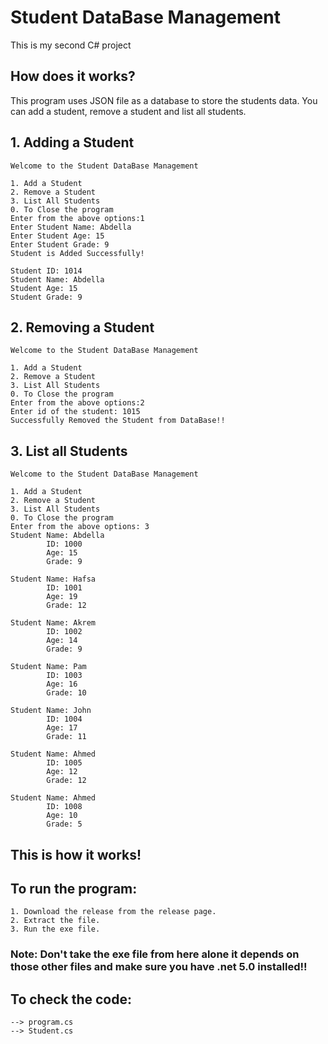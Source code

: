 # Student DataBase Management 

This is my second C# project

## How does it works?
This program uses JSON file as a database to store the students data.
You can add a student, remove a student and list all students.

## 1. Adding a Student
```
Welcome to the Student DataBase Management

1. Add a Student
2. Remove a Student
3. List All Students
0. To Close the program
Enter from the above options:1
Enter Student Name: Abdella
Enter Student Age: 15
Enter Student Grade: 9
Student is Added Successfully!

Student ID: 1014
Student Name: Abdella
Student Age: 15
Student Grade: 9
```

## 2. Removing a Student
```
Welcome to the Student DataBase Management

1. Add a Student
2. Remove a Student
3. List All Students
0. To Close the program
Enter from the above options:2
Enter id of the student: 1015
Successfully Removed the Student from DataBase!!
```

## 3. List all Students
```
Welcome to the Student DataBase Management

1. Add a Student
2. Remove a Student
3. List All Students
0. To Close the program
Enter from the above options: 3
Student Name: Abdella
        ID: 1000
        Age: 15
        Grade: 9

Student Name: Hafsa
        ID: 1001
        Age: 19
        Grade: 12

Student Name: Akrem
        ID: 1002
        Age: 14
        Grade: 9

Student Name: Pam
        ID: 1003
        Age: 16
        Grade: 10

Student Name: John
        ID: 1004
        Age: 17
        Grade: 11

Student Name: Ahmed
        ID: 1005
        Age: 12
        Grade: 12

Student Name: Ahmed
        ID: 1008
        Age: 10
        Grade: 5
```

## This is how it works!

## To run the program:
```
1. Download the release from the release page.
2. Extract the file.
3. Run the exe file.
```
### Note: Don't take the exe file from here alone it depends on those other files and make sure you have .net 5.0 installed!!

## To check the code:
```
--> program.cs
--> Student.cs
```


